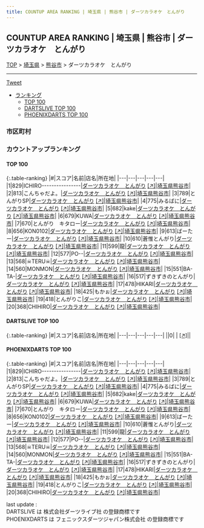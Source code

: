 ```yaml
---
title: COUNTUP AREA RANKING | 埼玉県 | 熊谷市 | ダーツカラオケ　とんがり
---
```

## COUNTUP AREA RANKING | 埼玉県 | 熊谷市 | ダーツカラオケ　とんがり

[TOP](/darts/rank/) > [埼玉県](/darts/rank/埼玉県/) > [熊谷市](/darts/rank/埼玉県/熊谷市/) > ダーツカラオケ　とんがり

___

<a href="https://twitter.com/share?ref_src=twsrc%5Etfw" data-text="COUNTUP AREA RANKING | 埼玉県熊谷市ダーツカラオケ　とんがり" class="twitter-share-button" data-hashtags="DARTSLIVE,PHOENIXDARTS,darts,ダーツ" data-show-count="false">Tweet</a>

* [ランキング](#カウントアップランキング)
    * [TOP 100](#top-100)
    * [DARTSLIVE TOP 100](#dartslive-top-100)
    * [PHOENIXDARTS TOP 100](#phoenixdarts-top-100)

### 市区町村

<ul>

</ul>

### カウントアップランキング

#### TOP 100



{:.table-ranking}
|#|スコア|名前|店名|所在地|
|---|---|---|---|---|
|1|829|<span class="rank-name-pd">ICHIRO----------------</span>|<a href="/darts/rank/shops/74517.html">ダーツカラオケ　とんがり</a> <a href="https://vs.phoenixdarts.com/jp/shop/shopDetailInfo/s_74517?s_seq=74517">[↗]</a>|<a href="/darts/rank/埼玉県/熊谷市">埼玉県熊谷市</a>|
|2|813|<span class="rank-name-pd">こんちゃだよ。</span>|<a href="/darts/rank/shops/74517.html">ダーツカラオケ　とんがり</a> <a href="https://vs.phoenixdarts.com/jp/shop/shopDetailInfo/s_74517?s_seq=74517">[↗]</a>|<a href="/darts/rank/埼玉県/熊谷市">埼玉県熊谷市</a>|
|3|789|<span class="rank-name-pd">とんがりSP</span>|<a href="/darts/rank/shops/74517.html">ダーツカラオケ　とんがり</a> <a href="https://vs.phoenixdarts.com/jp/shop/shopDetailInfo/s_74517?s_seq=74517">[↗]</a>|<a href="/darts/rank/埼玉県/熊谷市">埼玉県熊谷市</a>|
|4|775|<span class="rank-name-pd">みるばに</span>|<a href="/darts/rank/shops/74517.html">ダーツカラオケ　とんがり</a> <a href="https://vs.phoenixdarts.com/jp/shop/shopDetailInfo/s_74517?s_seq=74517">[↗]</a>|<a href="/darts/rank/埼玉県/熊谷市">埼玉県熊谷市</a>|
|5|682|<span class="rank-name-pd">kake</span>|<a href="/darts/rank/shops/74517.html">ダーツカラオケ　とんがり</a> <a href="https://vs.phoenixdarts.com/jp/shop/shopDetailInfo/s_74517?s_seq=74517">[↗]</a>|<a href="/darts/rank/埼玉県/熊谷市">埼玉県熊谷市</a>|
|6|679|<span class="rank-name-pd">KUWA</span>|<a href="/darts/rank/shops/74517.html">ダーツカラオケ　とんがり</a> <a href="https://vs.phoenixdarts.com/jp/shop/shopDetailInfo/s_74517?s_seq=74517">[↗]</a>|<a href="/darts/rank/埼玉県/熊谷市">埼玉県熊谷市</a>|
|7|670|<span class="rank-name-pd">とんがり　キタロー</span>|<a href="/darts/rank/shops/74517.html">ダーツカラオケ　とんがり</a> <a href="https://vs.phoenixdarts.com/jp/shop/shopDetailInfo/s_74517?s_seq=74517">[↗]</a>|<a href="/darts/rank/埼玉県/熊谷市">埼玉県熊谷市</a>|
|8|656|<span class="rank-name-pd">KON0102</span>|<a href="/darts/rank/shops/74517.html">ダーツカラオケ　とんがり</a> <a href="https://vs.phoenixdarts.com/jp/shop/shopDetailInfo/s_74517?s_seq=74517">[↗]</a>|<a href="/darts/rank/埼玉県/熊谷市">埼玉県熊谷市</a>|
|9|613|<span class="rank-name-pd">ばーたー</span>|<a href="/darts/rank/shops/74517.html">ダーツカラオケ　とんがり</a> <a href="https://vs.phoenixdarts.com/jp/shop/shopDetailInfo/s_74517?s_seq=74517">[↗]</a>|<a href="/darts/rank/埼玉県/熊谷市">埼玉県熊谷市</a>|
|10|610|<span class="rank-name-pd">蒼惟とんがり</span>|<a href="/darts/rank/shops/74517.html">ダーツカラオケ　とんがり</a> <a href="https://vs.phoenixdarts.com/jp/shop/shopDetailInfo/s_74517?s_seq=74517">[↗]</a>|<a href="/darts/rank/埼玉県/熊谷市">埼玉県熊谷市</a>|
|11|599|<span class="rank-name-pd">龍</span>|<a href="/darts/rank/shops/74517.html">ダーツカラオケ　とんがり</a> <a href="https://vs.phoenixdarts.com/jp/shop/shopDetailInfo/s_74517?s_seq=74517">[↗]</a>|<a href="/darts/rank/埼玉県/熊谷市">埼玉県熊谷市</a>|
|12|577|<span class="rank-name-pd">PO--</span>|<a href="/darts/rank/shops/74517.html">ダーツカラオケ　とんがり</a> <a href="https://vs.phoenixdarts.com/jp/shop/shopDetailInfo/s_74517?s_seq=74517">[↗]</a>|<a href="/darts/rank/埼玉県/熊谷市">埼玉県熊谷市</a>|
|13|568|<span class="rank-name-pd">☠TERU☠</span>|<a href="/darts/rank/shops/74517.html">ダーツカラオケ　とんがり</a> <a href="https://vs.phoenixdarts.com/jp/shop/shopDetailInfo/s_74517?s_seq=74517">[↗]</a>|<a href="/darts/rank/埼玉県/熊谷市">埼玉県熊谷市</a>|
|14|560|<span class="rank-name-pd">MONMON</span>|<a href="/darts/rank/shops/74517.html">ダーツカラオケ　とんがり</a> <a href="https://vs.phoenixdarts.com/jp/shop/shopDetailInfo/s_74517?s_seq=74517">[↗]</a>|<a href="/darts/rank/埼玉県/熊谷市">埼玉県熊谷市</a>|
|15|551|<span class="rank-name-pd">BA-TA-</span>|<a href="/darts/rank/shops/74517.html">ダーツカラオケ　とんがり</a> <a href="https://vs.phoenixdarts.com/jp/shop/shopDetailInfo/s_74517?s_seq=74517">[↗]</a>|<a href="/darts/rank/埼玉県/熊谷市">埼玉県熊谷市</a>|
|16|517|<span class="rank-name-pd">ずきずきのとんがり</span>|<a href="/darts/rank/shops/74517.html">ダーツカラオケ　とんがり</a> <a href="https://vs.phoenixdarts.com/jp/shop/shopDetailInfo/s_74517?s_seq=74517">[↗]</a>|<a href="/darts/rank/埼玉県/熊谷市">埼玉県熊谷市</a>|
|17|478|<span class="rank-name-pd">HIKARI</span>|<a href="/darts/rank/shops/74517.html">ダーツカラオケ　とんがり</a> <a href="https://vs.phoenixdarts.com/jp/shop/shopDetailInfo/s_74517?s_seq=74517">[↗]</a>|<a href="/darts/rank/埼玉県/熊谷市">埼玉県熊谷市</a>|
|18|425|<span class="rank-name-pd">もかぉ</span>|<a href="/darts/rank/shops/74517.html">ダーツカラオケ　とんがり</a> <a href="https://vs.phoenixdarts.com/jp/shop/shopDetailInfo/s_74517?s_seq=74517">[↗]</a>|<a href="/darts/rank/埼玉県/熊谷市">埼玉県熊谷市</a>|
|19|418|<span class="rank-name-pd">とんがりこ</span>|<a href="/darts/rank/shops/74517.html">ダーツカラオケ　とんがり</a> <a href="https://vs.phoenixdarts.com/jp/shop/shopDetailInfo/s_74517?s_seq=74517">[↗]</a>|<a href="/darts/rank/埼玉県/熊谷市">埼玉県熊谷市</a>|
|20|368|<span class="rank-name-pd">CHIHIRO</span>|<a href="/darts/rank/shops/74517.html">ダーツカラオケ　とんがり</a> <a href="https://vs.phoenixdarts.com/jp/shop/shopDetailInfo/s_74517?s_seq=74517">[↗]</a>|<a href="/darts/rank/埼玉県/熊谷市">埼玉県熊谷市</a>|


#### DARTSLIVE TOP 100



{:.table-ranking}
|#|スコア|名前|店名|所在地|
|---|---|---|---|---|
||0|<span class="rank-name-dl"> </span>|<a href="/darts/rank/shops/.html"></a> <a href="">[↗]</a>|<a href="/darts/rank//"></a>|


#### PHOENIXDARTS TOP 100



{:.table-ranking}
|#|スコア|名前|店名|所在地|
|---|---|---|---|---|
|1|829|<span class="rank-name-pd">ICHIRO----------------</span>|<a href="/darts/rank/shops/74517.html">ダーツカラオケ　とんがり</a> <a href="https://vs.phoenixdarts.com/jp/shop/shopDetailInfo/s_74517?s_seq=74517">[↗]</a>|<a href="/darts/rank/埼玉県/熊谷市">埼玉県熊谷市</a>|
|2|813|<span class="rank-name-pd">こんちゃだよ。</span>|<a href="/darts/rank/shops/74517.html">ダーツカラオケ　とんがり</a> <a href="https://vs.phoenixdarts.com/jp/shop/shopDetailInfo/s_74517?s_seq=74517">[↗]</a>|<a href="/darts/rank/埼玉県/熊谷市">埼玉県熊谷市</a>|
|3|789|<span class="rank-name-pd">とんがりSP</span>|<a href="/darts/rank/shops/74517.html">ダーツカラオケ　とんがり</a> <a href="https://vs.phoenixdarts.com/jp/shop/shopDetailInfo/s_74517?s_seq=74517">[↗]</a>|<a href="/darts/rank/埼玉県/熊谷市">埼玉県熊谷市</a>|
|4|775|<span class="rank-name-pd">みるばに</span>|<a href="/darts/rank/shops/74517.html">ダーツカラオケ　とんがり</a> <a href="https://vs.phoenixdarts.com/jp/shop/shopDetailInfo/s_74517?s_seq=74517">[↗]</a>|<a href="/darts/rank/埼玉県/熊谷市">埼玉県熊谷市</a>|
|5|682|<span class="rank-name-pd">kake</span>|<a href="/darts/rank/shops/74517.html">ダーツカラオケ　とんがり</a> <a href="https://vs.phoenixdarts.com/jp/shop/shopDetailInfo/s_74517?s_seq=74517">[↗]</a>|<a href="/darts/rank/埼玉県/熊谷市">埼玉県熊谷市</a>|
|6|679|<span class="rank-name-pd">KUWA</span>|<a href="/darts/rank/shops/74517.html">ダーツカラオケ　とんがり</a> <a href="https://vs.phoenixdarts.com/jp/shop/shopDetailInfo/s_74517?s_seq=74517">[↗]</a>|<a href="/darts/rank/埼玉県/熊谷市">埼玉県熊谷市</a>|
|7|670|<span class="rank-name-pd">とんがり　キタロー</span>|<a href="/darts/rank/shops/74517.html">ダーツカラオケ　とんがり</a> <a href="https://vs.phoenixdarts.com/jp/shop/shopDetailInfo/s_74517?s_seq=74517">[↗]</a>|<a href="/darts/rank/埼玉県/熊谷市">埼玉県熊谷市</a>|
|8|656|<span class="rank-name-pd">KON0102</span>|<a href="/darts/rank/shops/74517.html">ダーツカラオケ　とんがり</a> <a href="https://vs.phoenixdarts.com/jp/shop/shopDetailInfo/s_74517?s_seq=74517">[↗]</a>|<a href="/darts/rank/埼玉県/熊谷市">埼玉県熊谷市</a>|
|9|613|<span class="rank-name-pd">ばーたー</span>|<a href="/darts/rank/shops/74517.html">ダーツカラオケ　とんがり</a> <a href="https://vs.phoenixdarts.com/jp/shop/shopDetailInfo/s_74517?s_seq=74517">[↗]</a>|<a href="/darts/rank/埼玉県/熊谷市">埼玉県熊谷市</a>|
|10|610|<span class="rank-name-pd">蒼惟とんがり</span>|<a href="/darts/rank/shops/74517.html">ダーツカラオケ　とんがり</a> <a href="https://vs.phoenixdarts.com/jp/shop/shopDetailInfo/s_74517?s_seq=74517">[↗]</a>|<a href="/darts/rank/埼玉県/熊谷市">埼玉県熊谷市</a>|
|11|599|<span class="rank-name-pd">龍</span>|<a href="/darts/rank/shops/74517.html">ダーツカラオケ　とんがり</a> <a href="https://vs.phoenixdarts.com/jp/shop/shopDetailInfo/s_74517?s_seq=74517">[↗]</a>|<a href="/darts/rank/埼玉県/熊谷市">埼玉県熊谷市</a>|
|12|577|<span class="rank-name-pd">PO--</span>|<a href="/darts/rank/shops/74517.html">ダーツカラオケ　とんがり</a> <a href="https://vs.phoenixdarts.com/jp/shop/shopDetailInfo/s_74517?s_seq=74517">[↗]</a>|<a href="/darts/rank/埼玉県/熊谷市">埼玉県熊谷市</a>|
|13|568|<span class="rank-name-pd">☠TERU☠</span>|<a href="/darts/rank/shops/74517.html">ダーツカラオケ　とんがり</a> <a href="https://vs.phoenixdarts.com/jp/shop/shopDetailInfo/s_74517?s_seq=74517">[↗]</a>|<a href="/darts/rank/埼玉県/熊谷市">埼玉県熊谷市</a>|
|14|560|<span class="rank-name-pd">MONMON</span>|<a href="/darts/rank/shops/74517.html">ダーツカラオケ　とんがり</a> <a href="https://vs.phoenixdarts.com/jp/shop/shopDetailInfo/s_74517?s_seq=74517">[↗]</a>|<a href="/darts/rank/埼玉県/熊谷市">埼玉県熊谷市</a>|
|15|551|<span class="rank-name-pd">BA-TA-</span>|<a href="/darts/rank/shops/74517.html">ダーツカラオケ　とんがり</a> <a href="https://vs.phoenixdarts.com/jp/shop/shopDetailInfo/s_74517?s_seq=74517">[↗]</a>|<a href="/darts/rank/埼玉県/熊谷市">埼玉県熊谷市</a>|
|16|517|<span class="rank-name-pd">ずきずきのとんがり</span>|<a href="/darts/rank/shops/74517.html">ダーツカラオケ　とんがり</a> <a href="https://vs.phoenixdarts.com/jp/shop/shopDetailInfo/s_74517?s_seq=74517">[↗]</a>|<a href="/darts/rank/埼玉県/熊谷市">埼玉県熊谷市</a>|
|17|478|<span class="rank-name-pd">HIKARI</span>|<a href="/darts/rank/shops/74517.html">ダーツカラオケ　とんがり</a> <a href="https://vs.phoenixdarts.com/jp/shop/shopDetailInfo/s_74517?s_seq=74517">[↗]</a>|<a href="/darts/rank/埼玉県/熊谷市">埼玉県熊谷市</a>|
|18|425|<span class="rank-name-pd">もかぉ</span>|<a href="/darts/rank/shops/74517.html">ダーツカラオケ　とんがり</a> <a href="https://vs.phoenixdarts.com/jp/shop/shopDetailInfo/s_74517?s_seq=74517">[↗]</a>|<a href="/darts/rank/埼玉県/熊谷市">埼玉県熊谷市</a>|
|19|418|<span class="rank-name-pd">とんがりこ</span>|<a href="/darts/rank/shops/74517.html">ダーツカラオケ　とんがり</a> <a href="https://vs.phoenixdarts.com/jp/shop/shopDetailInfo/s_74517?s_seq=74517">[↗]</a>|<a href="/darts/rank/埼玉県/熊谷市">埼玉県熊谷市</a>|
|20|368|<span class="rank-name-pd">CHIHIRO</span>|<a href="/darts/rank/shops/74517.html">ダーツカラオケ　とんがり</a> <a href="https://vs.phoenixdarts.com/jp/shop/shopDetailInfo/s_74517?s_seq=74517">[↗]</a>|<a href="/darts/rank/埼玉県/熊谷市">埼玉県熊谷市</a>|


<div class="footer border-top border-gray-light mt-5 pt-3 text-right text-gray">
    last update : <span style="font-weight: italic" id="foot_last_modified"></span><br />
    DARTSLIVE は 株式会社ダーツライブ社 の登録商標です<br />
    PHOENIXDARTS は フェニックスダーツジャパン株式会社 の登録商標です<br />
</div>

<script src="https://cdnjs.cloudflare.com/ajax/libs/jquery.tablesorter/2.31.3/js/jquery.tablesorter.min.js" integrity="sha512-qzgd5cYSZcosqpzpn7zF2ZId8f/8CHmFKZ8j7mU4OUXTNRd5g+ZHBPsgKEwoqxCtdQvExE5LprwwPAgoicguNg==" crossorigin="anonymous" referrerpolicy="no-referrer"></script>
<link rel="stylesheet" href="https://cdnjs.cloudflare.com/ajax/libs/jquery.tablesorter/2.31.3/css/theme.default.min.css" integrity="sha512-wghhOJkjQX0Lh3NSWvNKeZ0ZpNn+SPVXX1Qyc9OCaogADktxrBiBdKGDoqVUOyhStvMBmJQ8ZdMHiR3wuEq8+w==" crossorigin="anonymous" referrerpolicy="no-referrer" />
<script>
$(function() {
    $(".table-ranking").tablesorter({sortList:[[0, 0]]});
    $("#foot_last_modified").text(formatDate(new Date(document.lastModified), 'yyyy-MM-dd HH:mm:ss'));
});
</script>

<script async src="https://platform.twitter.com/widgets.js" charset="utf-8"></script>